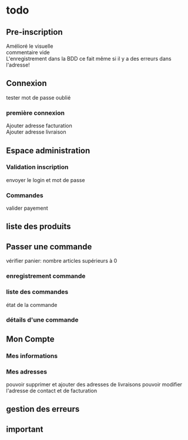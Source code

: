 # todo
## Pre-inscription
Amélioré le visuelle  
commentaire vide  
L'enregistrement dans la BDD ce fait même si il y a des erreurs dans l'adresse!  
## Connexion
tester mot de passe oublié  
### première connexion
Ajouter adresse facturation  
Ajouter adresse livraison  
## Espace administration
### Validation inscription
envoyer le login et mot de passe  
### Commandes
valider payement  
## liste des produits
## Passer une commande
vérifier panier: nombre articles supérieurs à 0  
### enregistrement commande
### liste des commandes
état de la commande  
### détails d'une commande
## Mon Compte
### Mes informations
### Mes adresses
pouvoir supprimer et ajouter des adresses de livraisons
pouvoir modifier l'adresse de contact et de facturation
## gestion des erreurs

## important
